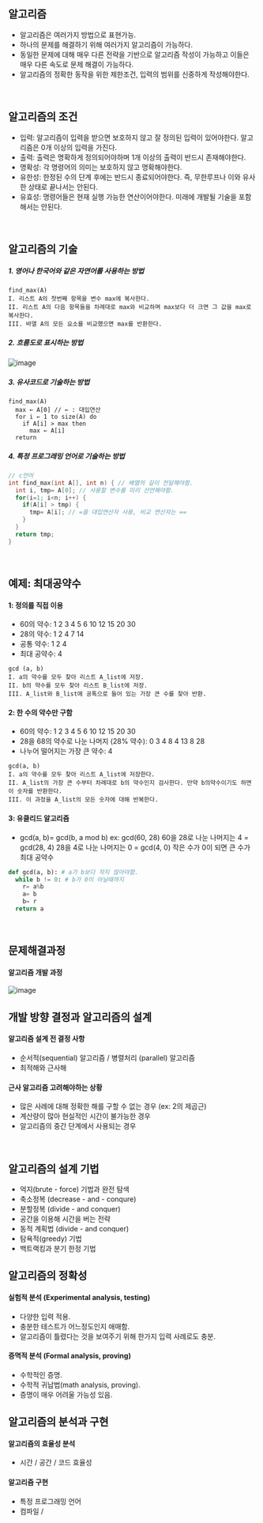 ## 알고리즘
- 알고리즘은 여러가지 방법으로 표현가능.
- 하나의 문제를 해결하기 위해 여러가지 알고리즘이 가능하다.
- 동일한 문제에 대해 매우 다른 전략을 기반으로 알고리즘 작성이 가능하고 이들은 매우 다른 속도로 문제 해결이 가능하다.
- 알고리즘의 정확한 동작을 위한 제한조건, 입력의 범위를 신중하게 작성해야한다.

<br>

## 알고리즘의 조건
- 입력: 알고리즘이 입력을 받으면 보호하지 않고 잘 정의된 입력이 있어야한다. 알고리즘은 0개 이상의 입력을 가진다.
- 출력: 출력은 명확하게 정의되어야하며 1개 이상의 출력이 반드시 존재해야한다.
- 명확성: 각 명령어의 의미는 보호하지 않고 명확해야한다.
- 유한성: 한정된 수의 단계 후에는 반드시 종료되어야한다. 즉, 무한루프나 이와 유사한 상태로 끝나서는 안된다.
- 유효성: 명령어들은 현재 실행 가능한 연산이어야한다. 미래에 개발될 기술을 포함해서는 안된다.

<br>

## 알고리즘의 기술
##### 1. 영어나 한국어와 같은 자연어를 사용하는 방법
```
find_max(A)
I. 리스트 A의 첫번째 항목을 변수 max에 복사한다.
II. 리스트 A의 다음 항목들을 차례대로 max와 비교하며 max보다 더 크면 그 값을 max로 복사한다.
III. 바열 A의 모든 요소를 비교했으면 max를 반환한다.
```

##### 2. 흐름도로 표시하는 방법
![image](https://user-images.githubusercontent.com/79950504/188528493-b78628c5-e16b-43b5-afb5-5cd41f833d63.png)


##### 3. 유사코드로 기술하는 방법
```
find_max(A)
  max ← A[0] // ← : 대입연산
  for i ← 1 to size(A) do
    if A[i] > max then
      max ← A[i]
  return
```

##### 4. 특정 프로그래밍 언어로 기술하는 방법
```C
// c언어
int find_max(int A[], int n) { // 배열의 길이 전달해야함.
  int i, tmp= A[0]; // 사용할 변수를 미리 선언해야함.
  for(i=1; i<n; i++) {
    if(A[i] > tmp) { 
      tmp= A[i]; // =을 대입연산자 사용, 비교 연산자는 ==
    } 
  }
  return tmp;
}
```

<br>

## 예제: 최대공약수
#### 1: 정의를 직접 이용
- 60의 약수: 1 2 3 4 5 6 10 12 15 20 30
- 28의 약수: 1 2 4 7 14
- 공통 약수: 1 2 4
- 최대 공약수: 4
``` 
gcd (a, b)
I. a의 약수를 모두 찾아 리스트 A_list에 저장.
II. b의 약수를 모두 찾아 리스트 B_list에 저장.
III. A_list와 B_list에 공톡으로 들어 있는 가장 큰 수를 찾아 반환.
```

#### 2: 한 수의 약수만 구함
- 60의 약수: 1 2 3 4 5 6 10 12 15 20 30
- 28을 68의 약수로 나눈 나머지 (28% 약수): 0 3 4 8 4 13 8 28
- 나누어 떨어지는 가장 큰 약수: 4
``` 
gcd(a, b)
I. a의 약수를 모두 찾아 리스트 A_list에 저장한다.
II. A_list의 가장 큰 수부터 차례대로 b의 약수인지 검사한다. 만약 b의약수이기도 하면 이 숫자를 반환한다.
III. 이 과정을 A_list의 모든 숫자에 대해 반복한다.
```

#### 3: 유클리드 알고리즘
- gcd(a, b)= gcd(b, a mod b)
ex: gcd(60, 28) 60을 28로 나눈 나머지는 4
= gcd(28, 4) 28을 4로 나눈 나머지는 0
= gcd(4, 0) 작은 수가 0이 되면 큰 수가 최대 공약수
```python
def gcd(a, b): # a가 b보다 작지 않아야함.
  while b != 0: # b가 0이 아닐때까지
    r= a%b
    a= b
    b= r
  return a
```

<br>

## 문제해결과정
#### 알고리즘 개발 과정
![image](https://user-images.githubusercontent.com/79950504/188534438-ecfb8c30-49c1-47e7-b8f9-63e217b27253.png)

## 개발 방향 결정과 알고리즘의 설계
#### 알고리즘 설계 전 결정 사항
- 순서적(sequential) 알고리즘 / 병렬처리 (parallel) 알고리즘 
- 최적해와 근사해

#### 근사 알고리즘 고려해야하는 상황
- 많은 사례에 대해 정확한 해를 구할 수 없는 경우 (ex: 2의 제곱근)
- 계산량이 많아 현실적인 시간이 불가능한 경우
- 알고리즘의 중간 단계에서 사용되는 경우

<br>

## 알고리즘의 설계 기법
- 억지(brute - force) 기법과 완전 탐색
- 축소정복 (decrease - and - conqure)
- 분할정복 (divide - and conquer)
- 공간을 이용해 시간을 버는 전략
- 동적 계획법 (divide - and conquer)
- 탐욕적(greedy) 기법
- 백트랙킹과 분기 한정 기법


## 알고리즘의 정확성
#### 실험적 분석 (Experimental analysis, testing)
- 다양한 입력 적용.
- 충분한 테스트가 어느정도인지 애매함.
- 알고리즘이 틀렸다는 것을 보여주기 위해 한가지 입력 사례로도 충분.

#### 증멱적 분석 (Formal analysis, proving)
- 수학적인 증명.
- 수학적 귀납법(math analysis, proving).
- 증명이 매우 어려울 가능성 있음.

## 알고리즘의 분석과 구현
#### 알고리즘의 효율성 분석
- 시간 / 공간 / 코드 효율성

#### 알고리즘 구현
- 특정 프로그래밍 언어
- 컴파일 / 



